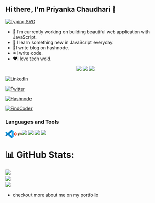## Hi there, I'm Priyanka Chaudhari 👋
[![Typing SVG](https://readme-typing-svg.herokuapp.com?font=Architects+Daughter&color=7AF79A&size=30&lines=Hey!+It's+Priyanka!;I'm+a+learning+javascript...;And+I'm+a+proud+GitHub+user)](https://git.io/typing-svg)

- 🔭 I’m currently working on building beautiful web application with JavaScript.
- 🌱 I learn something new in JavaScript everyday.
- 📝I write blog on hashnode.
-  ✒I write code.
- ♥I love tech wold.
<p align="center">
  <img width="250" src="https://media.giphy.com/media/i1IdJ8It8kVDVjiHvV/giphy.gif">
  <img width="250" src="https://media.giphy.com/media/QeXn5KXBd4WGUS9ghI/giphy.gif">
  <img width="250" src="https://media.giphy.com/media/17b875GGvV9m9sLmNc/giphy.gif">
</p>


[![LinkedIn](https://img.shields.io/badge/LinkedIn-0077B5?style=for-the-badge&logo=linkedin&logoColor=white)](https://www.linkedin.com/in/priyanka030700/)

[![Twitter](https://img.shields.io/badge/Twitter-0077B5?style=for-the-badge&logo=Twitter&logoColor=white)](https://twitter.com/priyanka030700)

[![Hashnode](https://img.shields.io/badge/hashnode-0077B5?style=for-the-badge&logo=Hashnode&logoColor=white)](https://priyankachaudhari.hashnode.dev/)

[![FindCoder](https://img.shields.io/badge/<>findcode-0077B5?style=for-the-badge&logo=Hashnode&logoColor=white)](https://www.findcoder.io/u/priyankachaudhar)

### Languages and Tools

 <img align="left" alt="Visual Studio Code" width="26px" src="https://raw.githubusercontent.com/github/explore/80688e429a7d4ef2fca1e82350fe8e3517d3494d/topics/visual-studio-code/visual-studio-code.png" /> <img align="left" alt="Git" width="26px" src="https://raw.githubusercontent.com/github/explore/80688e429a7d4ef2fca1e82350fe8e3517d3494d/topics/git/git.png" />

<img src="https://img.shields.io/badge/html5%20-%23E34F26.svg?&style=for-the-badge&logo=html5&logoColor=white"/> <img src="https://img.shields.io/badge/css3%20-%231572B6.svg?&style=for-the-badge&logo=css3&logoColor=white"/> <img src="https://img.shields.io/badge/javascript%20-%23323330.svg?&style=for-the-badge&logo=javascript&logoColor=%23F7DF1E"/> <img src="https://img.shields.io/badge/bootstrap%20-%23563D7C.svg?&style=for-the-badge&logo=bootstrap&logoColor=white"/>

# 📊 GitHub Stats:
![](https://github-readme-stats.vercel.app/api?username=priyanka030700&theme=nightowl&hide_border=false&include_all_commits=true&count_private=true)<br/>
![](https://github-readme-streak-stats.herokuapp.com/?user=priyanka030700&theme=nightowl&hide_border=false)<br/>
![](https://github-readme-stats.vercel.app/api/top-langs/?username=priyanka030700&theme=nightowl&hide_border=false&include_all_commits=true&count_private=true&layout=compact)

- checkout more about me on my portfolio
